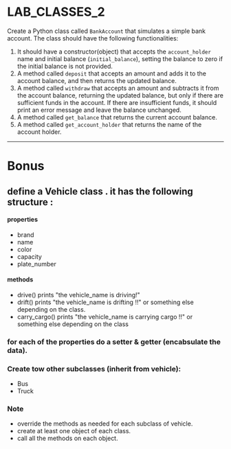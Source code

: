 # LAB_CLASSES_2

Create a Python class called `BankAccount` that simulates a simple bank account. The class should have the following functionalities:

1. It should have a constructor(object) that accepts the `account_holder` name and initial balance (`initial_balance`), setting the balance to zero if the initial balance is not provided.
2. A method called `deposit` that accepts an amount and adds it to the account balance, and then returns the updated balance.
3. A method called `withdraw` that accepts an amount and subtracts it from the account balance, returning the updated balance, but only if there are sufficient funds in the account. If there are insufficient funds, it should print an error message and leave the balance unchanged.
4. A method called `get_balance` that returns the current account balance.
5. A method called `get_account_holder` that returns the name of the account holder.

---------

# Bonus

## define a Vehicle class . it has the following structure :

#### properties
- brand
- name
- color
- capacity
- plate_number


#### methods
- drive()
  prints "the vehicle_name is driving!"
- drift()
  prints "the vehicle_name is drifting !!" or something else depending on the class.
- carry_cargo()
  prints "the vehicle_name is carrying cargo !!" or something else depending on the class


### for each of the properties do a setter & getter (encabsulate the data).

### Create tow other subclasses (inherit from vehicle):
- Bus
- Truck


### Note
- override  the methods as needed for each subclass of vehicle. 
- create at least one object of each class.
- call all the methods on each object. 
